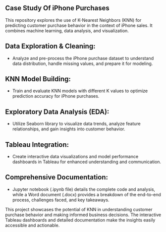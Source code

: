 ## Case Study Of iPhone Purchases 


This repository explores the use of K-Nearest Neighbors (KNN) for predicting customer purchase behavior in the context of iPhone sales. It combines machine learning, data analysis, and visualization.

## Data Exploration & Cleaning: 
 - Analyze and pre-process the iPhone purchase dataset to understand data distribution, handle missing values, and prepare it for modeling.
## KNN Model Building:
 - Train and evaluate KNN models with different K values to optimize prediction accuracy for iPhone purchases.
## Exploratory Data Analysis (EDA):
 - Utilize Seaborn library to visualize data trends, analyze feature relationships, and gain insights into customer behavior.
## Tableau Integration:
 - Create interactive data visualizations and model performance dashboards in Tableau for enhanced understanding and communication.
## Comprehensive Documentation:
 - Jupyter notebook (.ipynb file) details the complete code and analysis, while a Word document (.docx) provides a breakdown of the end-to-end process, challenges faced, and key takeaways.

This project showcases the potential of KNN in understanding customer purchase behavior and making informed business decisions. The interactive Tableau dashboards and detailed documentation make the insights easily accessible and actionable.
